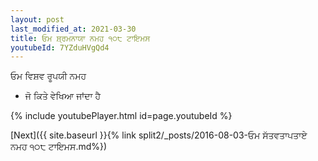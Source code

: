 ```yaml
---
layout: post
last_modified_at: 2021-03-30
title: ਓਮ ਸ਼੍ਰਮਨਾਯਾ ਨਮਹ ੧੦੮ ਟਾਇਮਸ
youtubeId: 7YZduHVgQd4
---
```

 
 
 ਓਮ ਵਿਸ਼ਵ ਰੂਪਯੀ ਨਮਹ  
 
 -  ਜੋ ਕਿਤੇ ਵੇਖਿਆ ਜਾਂਦਾ ਹੈ 
 
  
 
  
 
 
 
 
 
 


{% include youtubePlayer.html id=page.youtubeId %}
 
[Next]({{ site.baseurl }}{% link  split2/_posts/2016-08-03-ਓਮ ਸੱਤਵਤਾਪਤਾਏ ਨਮਹ ੧੦੮ ਟਾਇਮਸ.md%})
 
